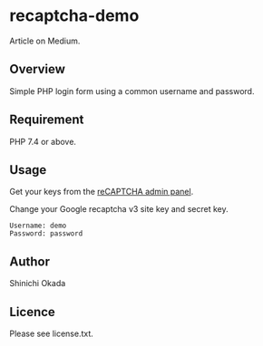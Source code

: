 # recaptcha-demo

Article on Medium.

## Overview

Simple PHP login form using a common username and password.

## Requirement

PHP 7.4 or above.

## Usage

Get your keys from the [reCAPTCHA admin panel](https://www.google.com/recaptcha/admin/create).

Change your Google recaptcha v3 site key and secret key.

```
Username: demo
Password: password
```

## Author

Shinichi Okada

## Licence

Please see license.txt.
